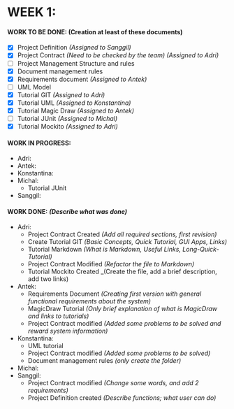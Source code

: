 # WEEK 1:
#### WORK TO BE DONE: (Creation at least of these documents)

 - [X] Project Definition *(Assigned to Sanggil)*
 - [X] Project Contract *(Need to be checked by the team) (Assigned to Adri)*
 - [ ] Project Management Structure and rules
 - [X] Document management rules
 - [X] Requirements document *(Assigned to Antek)*
 - [ ] UML Model
 - [X] Tutorial GIT *(Assigned to Adri)*
 - [X] Tutorial UML *(Assigned to Konstantina)*
 - [X] Tutorial Magic Draw *(Assigned to Antek)*
 - [ ] Tutorial JUnit *(Assigned to Michal)*
 - [X] Tutorial Mockito *(Assigned to Adri)*

#### WORK IN PROGRESS:

* Adri:
* Antek:
* Konstantina:
* Michal: 
  - Tutorial JUnit
* Sanggil:

#### WORK DONE: *(Describe what was done)*
* Adri:
   - Project Contract Created *(Add all required sections, first revision)*
   - Create Tutorial GIT *(Basic Concepts, Quick Tutorial, GUI Apps, Links)*
   - Tutorial Markdown _(What is Markdown, Useful Links, Long-Quick-Tutorial)_
   - Project Contract Modified *(Refactor the file to Markdown)*
   - Tutorial Mockito Created _(Create the file, add a brief description, add two links)
* Antek:
   - Requirements Document *(Creating first version with general functional requirements about the system)*
   - MagicDraw Tutorial *(Only brief explanation of what is MagicDraw and links to tutorials)*
   - Project Contract modified *(Added some problems to be solved and reward system information)*
* Konstantina:
   - UML tutorial
   - Project Contract modified *(Added some problems to be solved)*
   - Document management rules *(only create the folder)*
* Michal:
* Sanggil:
  - Project Contract modified *(Change some words, and add 2 requirements)*
  - Project Definition created *(Describe functions; what user can do)*
